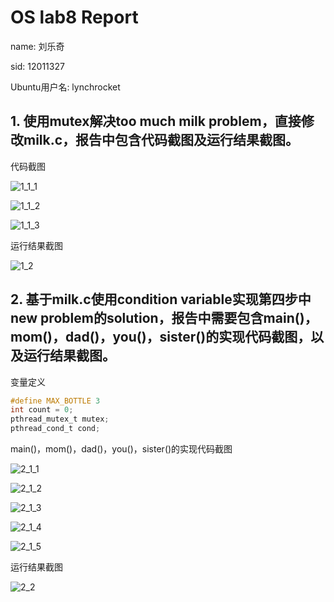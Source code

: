 # OS lab8 Report
name: 刘乐奇

sid: 12011327

Ubuntu用户名: lynchrocket

## 1. 使用mutex解决too much milk problem，直接修改milk.c，报告中包含代码截图及运行结果截图。

代码截图

![1_1_1](pic/1_1_1.png)

![1_1_2](pic/1_1_2.png)

![1_1_3](pic/1_1_3.png)

运行结果截图

![1_2](pic/1_2.png)

## 2. 基于milk.c使用condition variable实现第四步中new problem的solution，报告中需要包含main()，mom()，dad()，you()，sister()的实现代码截图，以及运行结果截图。

变量定义
```c
#define MAX_BOTTLE 3
int count = 0;
pthread_mutex_t mutex;
pthread_cond_t cond;
```

main()，mom()，dad()，you()，sister()的实现代码截图

![2_1_1](pic/2_1_1.png)

![2_1_2](pic/2_1_2.png)

![2_1_3](pic/2_1_3.png)

![2_1_4](pic/2_1_4.png)

![2_1_5](pic/2_1_5.png)

运行结果截图

![2_2](pic/2_2.png)